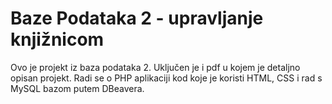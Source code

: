 # Baze Podataka 2 - upravljanje knjižnicom

Ovo je projekt iz baza podataka 2. Uključen je i pdf u kojem je detaljno opisan projekt. Radi se o PHP aplikaciji kod koje je koristi HTML, CSS i rad s MySQL bazom putem DBeavera.
